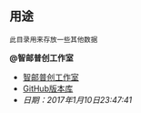 ## 用途
```
此目录用来存放一些其他数据
```



**@智邮普创工作室**
- [智邮普创工作室](http://www.xupt.org)
- [GitHub版本库](https://github.com/ZypcGroup)
- *日期：2017年1月10日23:47:41*